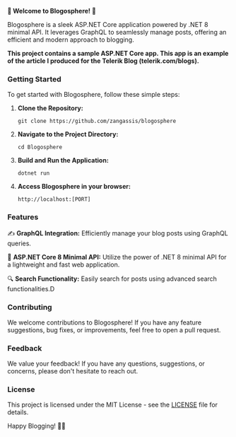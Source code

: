 **🌟 Welcome to Blogosphere! 🌟**

Blogosphere is a sleek ASP.NET Core application powered by .NET 8 minimal API. It leverages GraphQL to seamlessly manage posts, offering an efficient and modern approach to blogging.

**This project contains a sample ASP.NET Core app. This app is an example of the article I produced for the Telerik Blog (telerik.com/blogs).**

### Getting Started

To get started with Blogosphere, follow these simple steps:

1. **Clone the Repository:**
   ```
   git clone https://github.com/zangassis/blogosphere
   ```

2. **Navigate to the Project Directory:**
   ```
   cd Blogosphere
   ```

3. **Build and Run the Application:**
   ```
   dotnet run
   ```

4. **Access Blogosphere in your browser:**
   ```
   http://localhost:[PORT]
   ```

### Features

✍️ **GraphQL Integration:** Efficiently manage your blog posts using GraphQL queries.

🚀 **ASP.NET Core 8 Minimal API:** Utilize the power of .NET 8 minimal API for a lightweight and fast web application.

🔍 **Search Functionality:** Easily search for posts using advanced search functionalities.D

### Contributing

We welcome contributions to Blogosphere! If you have any feature suggestions, bug fixes, or improvements, feel free to open a pull request.

### Feedback

We value your feedback! If you have any questions, suggestions, or concerns, please don't hesitate to reach out.

### License

This project is licensed under the MIT License - see the [LICENSE](LICENSE) file for details.

Happy Blogging! 📝✨